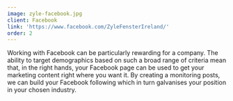 ```yaml
---
image: zyle-facebook.jpg
client: Facebook
link: 'https://www.facebook.com/ZyleFensterIreland/'
order: 2
---
```

Working with Facebook can be particularly rewarding for a company. The ability to target demographics based on such a broad range of criteria mean that, in the right hands, your Facebook page can be used to get your marketing content right where you want it. By creating a monitoring posts, we can build your Facebook following which in turn galvanises your position in your chosen industry.
